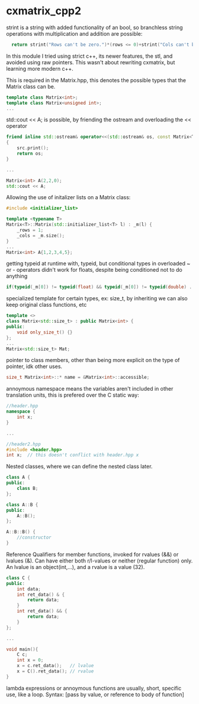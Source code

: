 # cxmatrix_cpp2

strint is a string with added functionality of an bool, so branchless string operations with multiplication and addition are possible:
  ````c++
    return strint("Rows can't be zero.")*(rows <= 0)+strint("Cols can't be zero.")*(cols <= 0);
  ````

In this module I tried using strict c++, its newer features, the stl, and avoided using raw pointers. This wasn't about rewriting cxmatrix, but learning more modern c++.


This is required in the Matrix.hpp, this denotes the possible types that the Matrix class can be.
````c++
template class Matrix<int>;
template class Matrix<unsigned int>;
...
````

std::cout << A; is possible, by friending the ostream and overloading the << operator
````c++
friend inline std::ostream& operator<<(std::ostream& os, const Matrix<T>& src)
{
	src.print();
	return os;
}

...

Matrix<int> A(2,2,0);
std::cout << A;
````

Allowing the use of initalizer lists on a Matrix class:
````c++
#include <initializer_list>

template <typename T>
Matrix<T>::Matrix(std::initializer_list<T> l) : _m(l) {
	_rows = 1;
	_cols = _m.size();
}
...
Matrix<int> A{1,2,3,4,5};
````

getting typeid at runtime with, typeid, but conditional types in overloaded ~ or - operators didn't work for floats, despite being conditioned not to do anything

````c++
if(typeid(_m[0]) != typeid(float) && typeid(_m[0]) != typeid(double) ...)
````

specialized template for certain types, ex: size_t, by inheriting we can also keep original class functions, etc
````c++
template <>
class Matrix<std::size_t> : public Matrix<int> {
public:
	void only_size_t() {}
};
...
Matrix<std::size_t> Mat;
````

pointer to class members, other than being more explicit on the type of pointer, idk other uses.
````c++
size_t Matrix<int>::* name = &Matrix<int>::accessible;
````

annoymous namespace means the variables aren't included in other translation units, this is prefered over the C static way:
````c++
//header.hpp
namespace {
	int x;
}

...

//header2.hpp
#include <header.hpp>
int x;	// this doesn't conflict with header.hpp x
````
Nested classes, where we can define the nested class later.
````c++
class A {
public:
	class B;
};

class A::B {
public:
	A::B();
};

A::B::B() {
	//constructor
}
````
Reference Qualifiers for member functions, invoked for rvalues (&&) or lvalues (&). Can have either both r/l-values or neither (regular function) only. An lvalue is an object(int,...), and a rvalue is a value (32).
````c++
class C {
public:
	int data;
	int ret_data() & {
		return data;
	}
	int ret_data() && {
		return data;
	}
};

...

void main(){
	C c;
	int x = 0;
	x = c.ret_data();	// lvalue
	x = C().ret_data();	// rvalue
}
````

lambda expressions or annoymous functions are usually, short, specific use, like a loop. Syntax: [pass by value, or reference to body of function]<template>(function parameters) -> return type {function body}(invokes function);
````c++
int n  = 5;
auto a = [&n]<typename T>(const T val) -> T{ return val*n*5;}(3);	//returns 75
...
````

3-way comparison operator (<=>) returns negative, positive, or zero based on operands, auto keyword should be used:
````c++
int a = 2;
int b = 3;

auto result = a <=> b;

if(result < 0){
	std::cout << "less";
}
else if(result == 0){
	std::cout << "equal";
}
else if(reuslt > 0){
	std::cout << "greater";
}
//prints "less"
````

initilization in a ranged base for loop:
````c++
for(std::vector<int> v{1,2,3}; auto& i : v){
	std::cout << i;	//prints 123
}
````

import, export, module: C++ std has to be latest (23/experimental), and "Scan Sources for Module Dependencies" has to be set to Yes, and the file extenstion has to be .ixx in VSC.
Benefits are faster compile times, and less source files since declarations aren't required in seperate header files. Not everything has to be included in the module. Include guards are not required.
````c++
//mod1.ixx
export module mod1;
int not_exported_func(){ return 23;}
export int func_from_mod1(){
	return 12;
}
````
...
````c++
//main.cpp
import mod1;
import <iostream>;

int main(){
	std::cout << func_from_mod1();	//prints out 12
	not_exported_func();	// error: id not found
	return 0;
}
````
declare global variables extern in hpp file and declare again in cpp file
````c++
//file.hpp
extern int gv;
````
````c++
//file.cpp
int gv;
````

to add a description to a function /* describe ur function */ when the function is brought up in an IDE like vs, .hpp comment seems to overwrite .cpp comment:
````c++
/* description */
int func();
````
to support chaining in your classes, the member function should return invoking object (this):
````c++
class A {
public:
	A& some(){
		return *this;
	}
}
A a.some().some();
````
move assignment, move constructor, copy assignment, copy constructor: syntax, how they operate, and how to invoke them. Copy makes copies, Move moves or shares without making a copy, etc
````c++
class A {
public:
	//C
	A() {}
	//MA
	A& operator=(A&& other) {
		/*check if other is this, if other is nullptr,
		assign this to other, then other to nullptr*/
	}
	//CA
	A& operator=(const A& other) {
		/*check if other is this, if other is nullptr
		* if this is null allocate memory
		* copy values into data elements
		*/
	}
	//MC
	A(A&& other) {
		/*check if other is nullptr,
		* then point this to other
		* then other to nullptr
		*/
	}
	//CC
	A(const A& other) {
		/*check if other is nullptr
		* since its a constructor: allocate memory,
		* copy values into data elements
		*/
	}
};
#include <vector>
int main() {
	A a();	//C
	A b(a);	//C, CC
	a = b; //CA
	a = std::move(b); //MA
	std::vector<A> vec(A()) // C -> MC
	return 0;
}
````
With a Singleton class, the static instance should be defined in the .cpp file, otherwise you'll get a linker error from including multiple instances when including it in the .hpp file:
````c++
//.hpp file
class Singleton{
private:
	Singleton() = default;
	~Singleton() = default;
	static Singleton* instance;
public:
	Singleton(const Singleton&) = delete;
	Singleton& operator=(const Singleton&) = delete;
	static Singleton* instance(){
		if(nullptr == instance) return instance = new Singleton;
		return instance;
	}
}

//.cpp file
Singleton* Singleton::instance = nullptr;
...
````
inheritance with access modifiers: B is a subtype of A, and within B we have access to public and protected data members of A, outside of B we only have access to the public one. B never has access to A's private data members(unless B is a friend of A). Changing the inheritance access modifier shifts the modifiers 1.public -> 2.protected -> 3.private. If public then they all stay the same, if private then they're all private. If protected then public goes to protected.
````c++
class A {
private:
	int x;
protected:
	int y;
public:
	int z;
	A() : x(0), y(1), z(2) {
		A::x = -1;
		A::A::A::A::A::x = -2;	//unusal but it works
	}

	int retX() const { return x; }
	int retY() const { return y; }

};

class B : public A {
public:
	B() {
		/*B::A::x = 0;	// all the same, and all access violations
		B::x = 0;
		x = 0;*/

		y = 4;
		z = 3;
	}
};
````

with inheritance, a calling function that uses the base class in the parameter is able to take derived classes as a value. It'll act as the base class. Derived classes cannot take base or classes before in ther chain hierarchy as a value in the parameter. Here: B inherits A, B is a subclass of A, etc.
````c++
void takes_a(A* a) {
	a->say();
	return;
}

void takes_b(B* b) {
	b->say();
	return;
}

int main() {
	A a;
	A* Ap = new A;
	A* Ab = new B;
	B b;
	B* Bp = new B;

	//prints out // A A B A B A A
	takes_a(&a);
	takes_a(&b);
	takes_b(&b);
	takes_a(Bp);
	takes_b(Bp);
	takes_a(Ap);
	takes_a(Ab);
}
````
When A's function say() is virtual, then takes_a(&b) will call B's say() instead of A's even though the parameter is type A, it will invoke the derived classes function (if it exists, otherwise it'll use the Base Class).
````c++
class A {
public:
	A() : a_x(0) {}
	~A() {}
	int a_x;
	virtual void say() {
		std::cout << "A\n";
	}
};

class B : public A {
public:
	B() : b_x(1) {}
	int b_x;

	void say() {
		std::cout << "B\n";
	}
};

int main() {
	A a;
	A* Ap = new A;
	A* Ab = new B;

	B b;
	B* Bp = new B;

	takes_a(&a);	//a
	takes_a(&b);	//b
	takes_b(&b);	//b
	takes_a(Bp);	//b
	takes_b(Bp);	//b
	takes_a(Ap);	//a
	takes_a(Ab);	//b
} // A B B B B A B
````

When a derived class (B) is created on the heap, the base classes destructor should be set to virtual, so the derived class is able to invoke the destructor on the base class. When class B is created on the stack, when it goes out of scope, it'll invoke the base destructor virtual or not. B "is a" A, if we were to make another class C that has a data member in it of class A, then C would be "has a" A.
````c++
class A {
public:
	A() { std::cout << "AC\n"; }
	virtual ~A() { std::cout << "AD\n"; }
};

class B : public A {
public:
	B() : b_x(1) { std::cout << "BC\n"; }
	~B() { std::cout << "BD\n"; }
};

int main(){
	B b; //this will go out of scope and call the destructor on A regardless if its virtual: AC,BC,BD,AD
	A *ab = new B; // AC BC,
	delete ab;	// now: BD AD
}
````
There are two different syntaxes for operator overloading, one with friend and one without. The friend will take two parameters. The nonfriend will only take one, and we'll have to use (this) to explicitly access the data memebers on the called object. I prefer to use the nonfriend way for overloading operators, unless its: cout <<.  cin >>, etc Friends should come from other foreign classes.
````c++
class Vector2D{
private:
	int x, y;
public:
	friend Vector2D& operator+(Vector2D& l, const Vector2D& r){
		l.x += r.x;
		l.y += r.y;
		return l;
	}
	//versus
	Vector2D& operator+(const Vector2D& other){
		this->x += other.x;
		this->y += other.y;
		return *this;
	}
}
````

two variables can be used w/ the same name, if one is global and the other is local scope, the scope resolution operator `::` is used to refer to the global scope variable.
````c++
int x = 0;
int main(){
	int x = 1;
	std::cout << ::x << " " << x;	//prints "0 1"
	return 0;
}
````

with multiple inheritances, virtual inheritance prevents additional copies from a Base class when other classes are using that Base.
````c++
class A {
    public:
    int x;
    A() : x(0) {}
};

class B : virtual public A {
};

class C : virtual public A {
};

class D : public B, public C {
};

int main()
{
    D d;
    std::cout << d.x; //otherwise if B and C didn't inherit A with virutal we would have to d.B::x or d.C::x as it is disambigious, otherwise it uses the first inherited classes x (in this case it would be B)
}
````
Here this union is always the size of a `long long` even when its used as a int. Unions can only be one, not all, and its the size of its largest element.
````c++
union Abc {
	int x;
	float y;
	long long z;
}
````
a `constexpr` pointer is equal to a `const` pointer. A constexpr function is a function that can be used in a constant expression; it should only have one return, and it is evaluated at compile time. A literal is a constant expression. Constexpr functions are implicitly inline. A inline function is a function that doesn't use the stack call operations, it just replaces the call with the inner body.
````c++
constexpr int* cep = nullptr;	// these two pointers are
int* const cp = nullptr;	// the same kind

constexpr int func() {		// this function is implicitly inline and is evaluted at compile time
	return 123;
}
````
`decltype` is like `auto` except that it doesn't evaluate the expression of the function. It just takes its return type without evaluation. `decltype(auto) z = 123;` takes return type of rvalue.
````c++
decltype(f()) num = 123;	// num has the type of the return type of f()
````
If a data member is defined as `mutable` then even if the class object is defined as `const` the mutable data member can still be changed.
````c++
class A{
public:
	int x;
	mutable int y;
	A() : x(0), y(1) {}
}

int main(){
	const A a;	// a is const, except its mutable data member y.
	a.x = 123;	// error: a is const
	a.y = 234;	// ok: y is defined a mutable, despite the class object being const
}

````
Comments to help describe the function, `\param` and `\returns` within the comment section before a function in the .c/.cpp file, for IDE's when a user mouses over a function.
````c++
/* generate shape with lines going from every point
* \param num the number of sides
* \returns void
*/
void drawLinedShape(const unsigned int num, const int x = 0, const int y = 0,
	const unsigned int rad = 10, const float rot = 0.0f) {
	//...
}
````
`try`, `throw`, `catch` for exception handling. `try` calls some function, that may `throw` an exception of a specific type, then `catch` catches the raised exception.
````c++
auto func(int val) -> void {
	if (val == 1) {	throw std::exception("error");	}
	else if (val == 2) {	throw std::runtime_error("rte");}
	else throw std::string("error");
	return;
}

auto main() -> int {
	try {	func(22);	}
	catch (std::exception) {	std::cout << "couldn't connect\n";	}
	catch (std::runtime_error) {	std::cout << "runtime error\n";	}
	catch (...) {	std::cout << "unknown error.";	}
	return 0;
}
````

`explicit` for constructors, to prevent implicit use of a constructor.

`noexcept(true)` on a function to prevent propagation of an exception in a function. `noexcept(false)` is the default on every function.

`override` on virtual member functions in derived classes

`volatile` on variables that have side effects

`dynamic_cast<class>` for down casting for example from a base class to a derived class.

`const_cast<type>` for removing constness on a function; helps prevent code duplication, instead of having to duplicate a function with const.

----------------------------------------------------------------------------------------------------------------------------------------

Three different solutions for templated classes having a seperate header file for declarations and a cpp file for definitions.

-First solution is to have one header file, and no cpp file, and to define everything in the header file.

-Second solution is explicit initiation of all types the class will take: `template class Node<int>;` etc, in the cpp file.

-Third solution is to include the cpp file in the header file at the end. (use include guards on both files).

````c++
//.hpp file
	#ifndef NODE_DEC
	#define NODE_DEC
		template<typename T>
		class Node {
			T data;
		public:
			Node();
		}
		#include "Node.cpp"
	#endif

//.cpp file
	#ifndef NODE_DEF
	#define NODE_DEF
		template<typename T>
		Node<T>::Node(){
			//yada yada yada
		}
	#endif
````
Template metaprogramming similar to constexpr for computing at compile time. `constexpr` is preferred for readability. TMP can sometimes have faster compile times, unless compile time/performance is an issue `constexpr` should be used instead.
````c++
template<unsigned int n>
struct factorial {
	enum { v = n*factorial<n-1>::v }
}
template<>
struct factorial<0> {
	enum { v = 1 }
}

int main() {
	auto result = factorial<5>::v;
}
````
